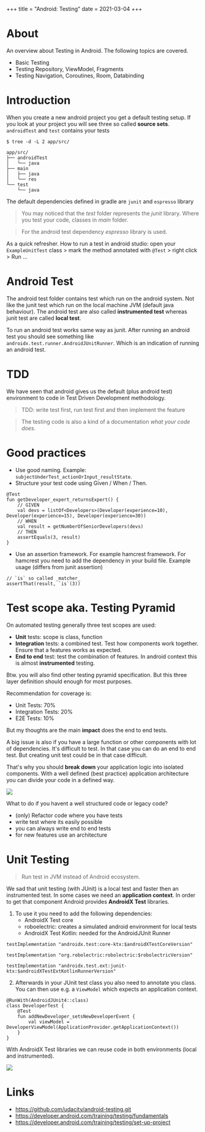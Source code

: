 +++
title = "Android: Testing"
date = 2021-03-04
+++

# About
An overview about Testing in Android. The following topics are covered.
* Basic Testing
* Testing Repository, ViewModel, Fragments
* Testing Navigation, Coroutines, Room, Databinding

# Introduction 
When you create a new android project you get a default testing setup.
If you look at your project you will see three so called __source sets__.
`androidTest` and `test` contains your tests
```
$ tree -d -L 2 app/src/

app/src/
├── androidTest
│   └── java
├── main
│   ├── java
│   └── res
└── test
    └── java
```

The default dependencies defined in gradle are `junit` and `espresso` library

> You may noticed that the _test_ folder represents the _junit_ library. Where you test your code, classes in _main_ folder.

> For the android test dependency _espresso_ library is used.

As a quick refresher. How to run a test in android studio: open your `ExampleUnitTest` class > mark the method annotated with `@Test` > right click > Run ...

# Android Test
The android test folder contains test which run on the android system. Not like the junit test which run on the local machine JVM (default java behaviour). The android test are also called __instrumented test__ whereas junit test are called __local test__.

To run an android test works same way as junit. After running an android test you should see something like `androidx.test.runner.AndroidJUnitRunner`. Which is an indication of running an android test. 

# TDD
We have seen that android gives us the default (plus android test) environment to code in Test Driven Development methodology.

> TDD: write test first, run test first and then implement the feature

> The testing code is also a kind of a documentation _what your code does_.

# Good practices
* Use good naming. Example: `subjectUnderTest_actionOrInput_resultState`.
* Structure your test code using Given / When / Then.
```
@Test
fun getDeveloper_expert_returnsExpert() {
    // GIVEN
    val devs = listOf<Developers>(Developer(experience=10), Developer(experience=15), Developer(experience=30))
    // WHEN
    val result = getNumberOfSeniorDevelopers(devs)
    // THEN
    assertEquals(3, result)
}
```
* Use an assertion framework. For example hamcrest framework. For hamcrest you need to add the dependency in your build file. Example usage (differs from junit assertion)
```
// `is` so called _matcher_
assertThat(result, `is`(3))
```

# Test scope aka. Testing Pyramid
On automated testing generally three test scopes are used:
* __Unit__ tests: scope is class, function
* __Integration__ tests: a combined test. Test how components work together. Ensure that a features works as expected.
* __End to end__ test: test the combination of features. In android context this is almost __instrumented__ testing.

Btw. you will also find other testing pyramid specification. But this three layer definition should enough for most purposes. 

Recommendation for coverage is: 
* Unit Tests: 70%
* Integration Tests: 20%
* E2E Tests: 10%

But my thoughts are the main __impact__ does the end to end tests.

A big issue is also if you have a large function or other components with lot of dependencies. 
It's difficult to test. In that case you can do an end to end test. But creating unit test could be in that case difficult.

That's why you should __break down__ your application logic into isolated components.
With a well defined (best practice) application architecture you can divide your code in a defined way.

![](../android-testing.png)

What to do if you havent a well structured code or legacy code?
* (only) Refactor code where you have tests
* write test where its easily possible
* you can always write end to end tests
* for new features use an architecture

# Unit Testing
> Run test in JVM instead of Android ecosystem.

We sad that unit testing (with JUnit) is a local test and faster then an instrumented test. In some cases we need an __application context__. In order to get that component Android provides __AndroidX Test__ libraries.

1. To use it you need to add the following dependencies:
    * AndroidX Test core
    * roboelectric: creates a simulated android environment for local tests
    * AndroidX Test Kotlin: needed for the AndroidJUnit Runner

```
testImplementation "androidx.test:core-ktx:$androidXTestCoreVersion"

testImplementation "org.robolectric:robolectric:$robolectricVersion"

testImplementation "androidx.test.ext:junit-ktx:$androidXTestExtKotlinRunnerVersion"
```

2. Afterwards in your JUnit test class you also need to annotate you class.
You can then use e.g. a `ViewModel` which expects an application context.
```
@RunWith(AndroidJUnit4::class)
class DeveloperTest {
    @Test
    fun addNewDeveloper_setsNewDeveloperEvent {
        val viewModel = DeveloperViewModel(ApplicationProvider.getApplicationContext())
    }
}
```

With AndroidX Test libraries we can reuse code in both environments (local and instrumented).

![](../androidX-test.png)

# Links
* https://github.com/udacity/android-testing.git
* https://developer.android.com/training/testing/fundamentals
* https://developer.android.com/training/testing/set-up-project
